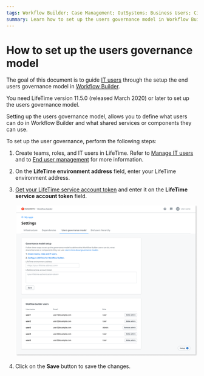 ```yaml
---
tags: Workflow Builder; Case Management; OutSystems; Business Users; Citizen Developers; Citizen Dev; Workflow; Governance Model; Business developers
summary: Learn how to set up the users governance model in Workflow Builder.
---
```


# How to set up the users governance model

The goal of this document is to guide [IT users](../../../managing-the-applications-lifecycle/manage-it-teams/about-permission-levels.md) through the setup the end users governance model in [Workflow Builder](http://workflowbuilder.outsystems.com/).

<div class="info" markdown="1">

You need LifeTime version 11.5.0 (released March 2020) or later to set up the users governance model.

</div>

Setting up the users governance model, allows you to define what users can do in Workflow Builder and what shared services or components they can use.

To set up the user governance, perform the following steps:

1. Create teams, roles, and IT users in LifeTime. Refer to [Manage IT users](../../../managing-the-applications-lifecycle/manage-it-teams/about-permission-levels.md) and to [End user management](../../security/end-user-manage/accessing-users.md) for more information.

1. On the **LifeTime environment address** field, enter your LifeTime environment address.

1. [Get your LifeTime service account token](../../../ref/apis/lifetime-deployment/rest-api-authentication.md#creating-a-service-account) and enter it on the **LifeTime service account token** field.

    ![Users governance model](images/wfb-setup-govern-init.png)

1. Click on the **Save** button to save the changes.
